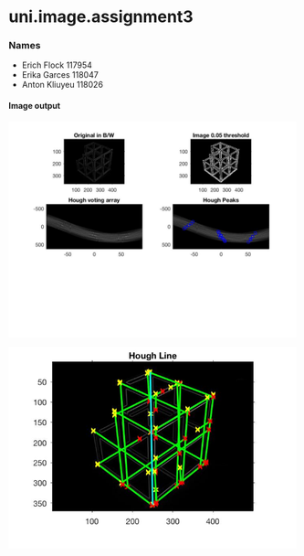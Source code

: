 # uni.image.assignment3


### Names
- Erich Flock 117954
- Erika Garces 118047
- Anton Kliuyeu 118026


#### Image output 

![](./Output1.jpg?raw=true "Houghpeaks")

![](./output2.jpg?raw=true "Houghlines")
